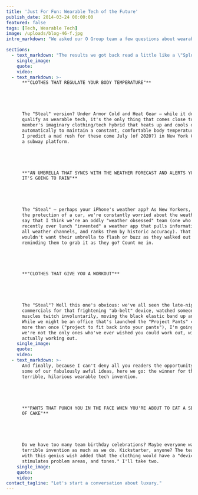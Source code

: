 ```yaml
---
title: 'Just For Fun: Wearable Tech of the Future'
publish_date: 2014-03-24 00:00:00
featured: false
tags: [Tech, Wearable Tech]
image: /uploads/blog-46-f.jpg
intro_markdown: "We asked our O Group team a few questions about wearable tech of the future last week. We didn't quite know what they would come up with, or what we would do with the results, but we did know that a creative team like this would have some awesome (and sometimes awesomely bad) ideas.​"

sections:
  - text_markdown: "The results we got back read a little like a \"Splurge vs. Steal\" section of a fashion magazine. \"Steal\" being the reality of what currently exists in wearable technology, and \"Splurge\" being our team's fantasy inventions. Curious about what they came up with?​"
    single_image:
    quote:
    video:
  - text_markdown: >-
      **"CLOTHES THAT REGULATE YOUR BODY TEMPERATURE"**





      The "Steal" version? Under Armor Cold and Heat Gear – while it doesn't
      qualify as wearable tech, it's the only thing that comes close to one team
      member's imaginary clothing/tech hybrid that heats up and cools down
      automatically to maintain a constant, comfortable body temperature.
      I predict a mad rush for these come July (of 2020?) in New York City on
      a subway platform.





      **"AN UMBRELLA THAT SYNCS WITH THE WEATHER FORECAST AND ALERTS YOU WHEN
      IT'S GOING TO RAIN"**





      The "Steal" – perhaps your iPhone's weather app? As New Yorkers, without
      the protection of a car, we're constantly worried about the weather. I will
      say that I think we're an oddly "weather obsessed" team (one who just
      recently over lunch "invented" a weather app that pulls information from
      all weather channels, and ranks them by historic accuracy). That said, who
      wouldn't want their umbrella to flash or buzz as they walked out the door,
      reminding them to grab it as they go? Count me in.





      **"CLOTHES THAT GIVE YOU A WORKOUT"**





      The "Steal"? Well this one's obvious: we've all seen the late-night
      commercials for that frightening "ab-belt" device, watched someone's
      muscles twitch involuntarily, moving the black elastic band up and down.
      While we might be an office that's launched the "Project Pants" campaign
      more than once ("project to fit back into your pants"), I'm going to guess
      we're not the only ones who've ever wished you could work out, without
      actually working out.​
    single_image:
    quote:
    video:
  - text_markdown: >-
      And finally, because I can't deny all you readers the opportunity to hear
      some of our fabulously awful ideas, here we go: the winner for the most
      terrible, hilarious wearable tech invention.





      **"PANTS THAT PUNCH YOU IN THE FACE WHEN YOU'RE ABOUT TO EAT A SECOND PIECE
      OF CAKE"**





      Do we have too many team birthday celebrations? Maybe everyone wants this
      terrible invention as much as we do. Kickstarter, anyone? The team member
      with this genius wish added that the clothing would have a "device that
      stimulates problem areas, and tones." I'll take two.​
    single_image:
    quote:
    video:
contact_tagline: "Let's start a conversation about luxury."
---
```



